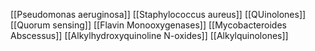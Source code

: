 [[Pseudomonas aeruginosa]]
[[Staphylococcus aureus]]
[[QUinolones]]
[[Quorum sensing]]
[[Flavin Monooxygenases]]
[[Mycobacteroides Abscessus]]
[[Alkylhydroxyquinoline N-oxides]]
[[Alkylquinolones]]
